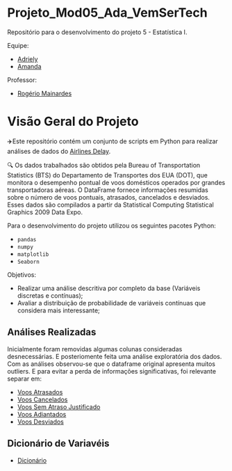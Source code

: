 # Projeto_Mod05_Ada_VemSerTech
Repositório para o desenvolvimento do projeto 5 - Estatística I. 

Equipe:
- [Adriely](https://www.linkedin.com/in/adrielyzambiasiboller/)
- [Amanda](https://www.linkedin.com/in/amanda-rs/)

Professor:
- [Rogério Mainardes](https://www.linkedin.com/in/rogerioomds/)

# Visão Geral do Projeto
✈️Este repositório contém um conjunto de scripts em Python para realizar análises de dados do [Airlines Delay](https://www.kaggle.com/datasets/giovamata/airlinedelaycauses).

🔍 Os dados trabalhados são obtidos pela Bureau of Transportation Statistics (BTS) do Departamento de Transportes dos EUA (DOT), que monitora o desempenho pontual de voos domésticos operados por grandes transportadoras aéreas. O DataFrame fornece informações resumidas sobre o número de voos pontuais, atrasados, cancelados e desviados. Esses dados são compilados a partir da Statistical Computing Statistical Graphics 2009 Data Expo.

Para o desenvolvimento do projeto utilizou os seguintes pacotes Python:
- ``pandas``
- ``numpy``
- ``matplotlib``
- ``Seaborn``

Objetivos:
- Realizar uma análise descritiva por completo da base (Variáveis discretas e contínuas);
- Avaliar a distribuição de probabilidade de variáveis contínuas que considera mais interessante;

## Análises Realizadas

Inicialmente foram removidas algumas colunas consideradas desnecessárias. E posteriomente feita uma análise exploratória dos dados.
Com as análises observou-se que o dataframe original apresenta muitos outliers. E para evitar a perda de informações significativas, foi relevante separar em:
- [Voos Atrasados](https://github.com/AdrielyZBoller/Projeto_Mod05_Ada_VemSerTech/blob/main/analise_atrasados.ipynb)
- [Voos Cancelados](https://github.com/AdrielyZBoller/Projeto_Mod05_Ada_VemSerTech/blob/main/analise_cancelados.ipynb)
- [Voos Sem Atraso Justificado](https://github.com/AdrielyZBoller/Projeto_Mod05_Ada_VemSerTech/blob/main/analise_sem_atraso_justificados.ipynb)
- [Voos Adiantados](https://github.com/AdrielyZBoller/Projeto_Mod05_Ada_VemSerTech/blob/main/analise_adiantados.ipynb)
- [Voos Desviados](https://github.com/AdrielyZBoller/Projeto_Mod05_Ada_VemSerTech/blob/main/analise_desviados.ipynb)

## Dicionário de Variavéis
- [Dicionário](https://github.com/AdrielyZBoller/Projeto_Mod05_Ada_VemSerTech/blob/main/dicionario.ipynb)